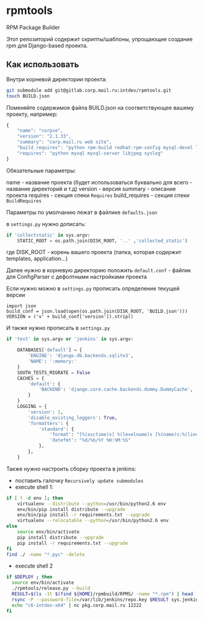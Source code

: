 # rpmtools
RPM Package Builder

Этот репозиторий содержит скрипты/шаблоны, упрощающие создание rpm для Django-based проекта.

## Как использовать

Внутри корневой директории проекта:

```bash
git submodule add git@gitlab.corp.mail.ru:intdev/rpmtools.git
touch BUILD.json
```

Поменяйте содержимое файла BUILD.json на соответствующее вашему проекту, например:

```javascript
{
    "name": "corpse",
    "version": "2.1.33",
    "summary": "corp.mail.ru web site",
    "build_requires": "python rpm-build redhat-rpm-config mysql-devel libjpeg-devel",
    "requires": "python mysql mysql-server libjpeg syslog"
}
```

Обязательные параметры:

name - название проекта (будет использоваться буквально для всего - название директорий и т.д)
version - версия
summary - описание проекта
requires - секция спеки `Requires`
build_requires - секция спеки `BuildRequires`

Параметры по умолчанию лежат в файлике `defaults.json`

в `settings.py` нужно дописать:

```python
if 'collectstatic' in sys.argv:
    STATIC_ROOT = os.path.join(DISK_ROOT, '..' ,'collected_static')
```

где DISK_ROOT - корень вашего проекта (папка, которая содержит templates, application...)

Далее нужно в корневую директорию положить `default.conf` - файлик для ConfigParser с дефолтными настройками проекта

Если нужно можно в `settings.py` прописать определение текущей версии

```
import json
build_conf = json.load(open(os.path.join(DISK_ROOT, 'BUILD.json')))
VERSION = ('v' + build_conf['version']).strip()
```

И также нужно прописать в `settings.py`

```python
if 'test' in sys.argv or 'jenkins' in sys.argv:

    DATABASES['default'] = {
        'ENGINE': 'django.db.backends.sqlite3',
        'NAME': ':memory:'
    }
    SOUTH_TESTS_MIGRATE = False
    CACHES = {
        'default': {
            'BACKEND': 'django.core.cache.backends.dummy.DummyCache',
        }
    }
    LOGGING = {
        'version': 1,
        'disable_existing_loggers': True,
        'formatters': {
            'standard': {
                'format': "[%(asctime)s] %(levelname)s [%(name)s:%(lineno)s] %(message)s",
                'datefmt': "%d/%b/%Y %H:%M:%S"
            },
        },
    }
```


Также нужно настроить сборку проекта в jenkins:

* поставить галочку `Recursively update submodules`
* execute shell 1:

```bash
if [ ! -d env ]; then
    virtualenv --distribute --python=/usr/bin/python2.6 env
    env/bin/pip install distribute --upgrade
    env/bin/pip install -r requirements.txt --upgrade
    virtualenv --relocatable --python=/usr/bin/python2.6 env
else
    source env/bin/activate
    pip install distribute --upgrade
    pip install -r requirements.txt --upgrade
fi
find ./ -name "*.pyc" -delete
```

* execute shell 2

```bash
if $DEPLOY ; then
  source env/bin/activate
  ./rpmtools/release.py --build
  RESULT=$(ls -1t $(find ${HOME}/rpmbuild/RPMS/ -name "*.rpm") | head -n 1)
  rsync -P --password-file=/var/lib/jenkins/repo.key $RESULT sys.jenkins@pkg.corp.mail.ru::c6-intdev-x86_64
  echo "c6-intdev-x64" | nc pkg.corp.mail.ru 12222
fi
```
